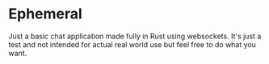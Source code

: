 # Ephemeral
Just a basic chat application made fully in Rust using websockets. It's just a test and not intended for actual real world use but feel free to do what you want.